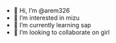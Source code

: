- 👋 Hi, I’m @arem326
- 👀 I’m interested in mizu
- 🌱 I’m currently learning sap
- 💞️ I’m looking to collaborate on girl
